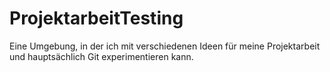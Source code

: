 # ProjektarbeitTesting
Eine Umgebung, in der ich mit verschiedenen Ideen für meine Projektarbeit und hauptsächlich Git experimentieren kann.
